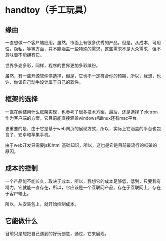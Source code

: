 # handtoy（手工玩具）
      
## 缘由
一直想做一个客户端应用，虽然，市面上有很多优秀的产品，但是，从成本，可用性，隐私，等等方面，并不能涵盖一些特殊的需求，这些需求不是大众需求，但不意味着不能拥有它。

世界多姿多彩，同样，程序的世界更加多彩缤纷。

虽然，有一些开源软件供选择，但是，它也不一定符合你的预期，所以，我想，也许，你该自己动手设计属于自己的软件。

## 框架的选择
一直在纠结用什么框架实现，也参考了很多技术方案，最后，还是选择了elctron作为客户端的方案，它目前能直接涵盖windows和linux还有mac平台。

更重要的是，由于它是基于web网页的展现方式，所以，实际上它涵盖的平台也包含了，安卓和苹果手机。

由于web开发只需要js和html 基础知识，所以，这也是它是目前最流行的框架的原因。

##  成本的控制
一个产品能不能长久，取决于成本，所以，我想它的成本足够低，低到，只要我有精力，它就能一直存在，所以，它应该是一个互联网产品。存在于互联网上，存在于客户端上。

所以，从安装包上，就开始控制成本。

## 它能做什么
目前只是想把自己遇到的好玩创意，通过，它来展现。
